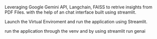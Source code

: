 Leveraging Google Gemini API, Langchain, FAISS to retrive insights from PDF Files. with the help of an chat interface built using streamlit.

Launch the Virtual Enviroment and run the application using Streamlit.

run the application through the venv and by using streamlit run genai
